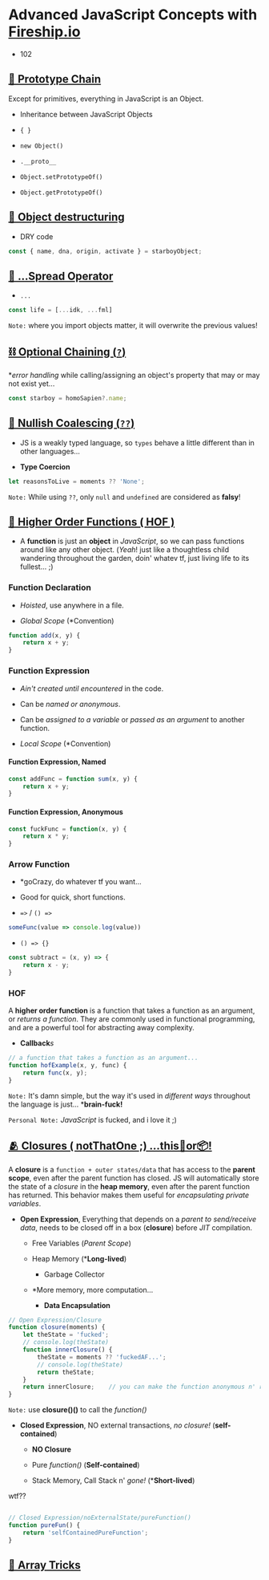 # Advanced JavaScript Concepts with [Fireship.io](https://fireship.io)

- 102

## [🔗 Prototype Chain](https://fireship.io/courses/js/102-prototype-chain/)

Except for primitives, everything in JavaScript is an Object.

- Inheritance between JavaScript Objects

- `{ }`

- `new Object()`

- `.__proto__`

- `Object.setPrototypeOf()`

- `Object.getPrototypeOf()`

## [🍳 Object destructuring](https://fireship.io/courses/js/102-destructuring/)

- DRY code

```javascript
const { name, dna, origin, activate } = starboyObject;
```


## [👫 ...Spread Operator](https://fireship.io/courses/js/102-spread/)

- `...`

```javascript
const life = [...idk, ...fml]
```

`Note:` where you import objects matter, it will overwrite the previous values!

## [⛓ Optional Chaining (`?`)](https://fireship.io/courses/js/102-optional-chaining/)

**error handling* while calling/assigning an object's property that may or may not exist yet...

```javascript
const starboy = homoSapien?.name;
```

## [🦺 Nullish Coalescing (`??`)](https://fireship.io/courses/js/102-nullish-coalescing/)

- JS is a weakly typed language, so `types` behave a little different than in other languages...

- **Type Coercion**

```javascript
let reasonsToLive = moments ?? 'None';
```

`Note:` While using `??`, only `null` and `undefined` are considered as **falsy**!

## [🔱 Higher Order Functions ( HOF )](https://fireship.io/courses/js/102-higher-order-functions/)

- A **function** is just an **object** in *JavaScript*, so we can pass functions around like any other object. (*Yeah*! just like a thoughtless child wandering throughout the garden, doin' whatev tf, just living life to its fullest... ;)

### Function Declaration

- *Hoisted*, use anywhere in a file.

- *Global Scope* (*Convention)

```javascript
function add(x, y) {
    return x + y;
}
```

### Function Expression

- *Ain't created until encountered* in the code.

- Can be *named or anonymous*.

- Can be *assigned to a variable* or *passed as an argument* to another function.

- *Local Scope* (*Convention)

#### Function Expression, Named

```javascript
const addFunc = function sum(x, y) {
    return x + y;
}
```

#### Function Expression, Anonymous

```javascript
const fuckFunc = function(x, y) {
    return x * y;
}
```

### Arrow Function

- *goCrazy, do whatever tf you want...

- Good for quick, short functions.

- `=>` / `() =>`

```javascript
someFunc(value => console.log(value))
```

- `() => {}`

```javascript
const subtract = (x, y) => {
    return x - y;
}
```

### HOF

A **higher order function** is a function that takes a function as an argument, or *returns a function*. They are commonly used in functional programming, and are a powerful tool for abstracting away complexity.

- **Callback***s*

```javascript
// a function that takes a function as an argument...
function hofExample(x, y, func) {
    return func(x, y);
}
```

`Note:` It's damn simple, but the way it's used in *different ways* throughout the language is just... ***brain-fuck!**

`Personal Note:` *JavaScript* is fucked, and i love it ;)

## [🫂 Closures ( notThatOne ;) ...this🥡or📦!](https://fireship.io/courses/js/102-closures/)

A **closure** is a `function + outer states/data` that has access to the **parent scope**, even after the parent function has closed. JS will automatically store the state of a *closure* in the **heap memory**, even after the parent function has returned. This behavior makes them useful for *encapsulating private variables*.

- **Open Expression**, Everything that depends on a *parent to send/receive data*, needs to be closed off in a box (**closure**) before *JIT* compilation.

  - Free Variables (*Parent Scope*)

  - Heap Memory (***Long-lived**)
    - Garbage Collector

  - *More memory, more computation...

    - **Data Encapsulation**

```javascript
// Open Expression/Closure
function closure(moments) {
    let theState = 'fucked';
    // console.log(theState)
    function innerClosure() {
        theState = moments ?? 'fuckedAF...';
        // console.log(theState)
        return theState;
    }
    return innerClosure;    // you can make the function anonymous n' return directly... 
}
```

`Note:` use **closure()()** to call the *function()*

- **Closed Expression**, NO external transactions, *no closure!*   (**self-contained**)

  - **NO Closure**

  - Pure *function()* (**Self-contained**)

  - Stack Memory, Call Stack n' *gone!* (***Short-lived**)

wtf??

```javascript

// Closed Expression/noExternalState/pureFunction()
function pureFun() {
    return 'selfContainedPureFunction';
}
```

## [🍟 Array Tricks](https://fireship.io/courses/js/102-array-tricks/)
